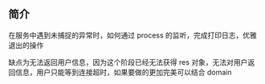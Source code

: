## 简介

在服务中遇到未捕捉的异常时，如何通过 process 的监听，完成打印日志，优雅退出的操作

缺点为无法返回用户信息，因为这个阶段已经无法获得 res 对象，无法对用户返回信息，用户只能等到连接超时，如果要做的更加完美可以结合 domain
